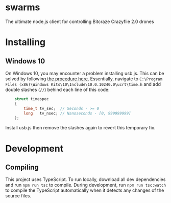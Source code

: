 # swarms

The ultimate node.js client for controlling Bitcraze Crazyflie 2.0 drones

# Installing

## Windows 10

On Windows 10, you may encounter a problem installing usb.js. This can be solved by following [the procedure here.](https://github.com/libusb/libusb/issues/144#issuecomment-269832528) Essentially, navigate to `C:\Program Files (x86)\Windows Kits\10\Include\10.0.10240.0\ucrt\time.h` and add double slashes (`//`) behind each line of this code:

```c++
	struct timespec
	{
		time_t tv_sec;  // Seconds - >= 0
		long   tv_nsec; // Nanoseconds - [0, 999999999]
	};
```

Install usb.js then remove the slashes again to revert this temporary fix.

# Development

## Compiling

This project uses TypeScript. To run locally, download all dev dependencies and run `npm run tsc` to compile. During development, run `npm run tsc:watch` to compile the TypeScript automatically when it detects any changes of the source files.
